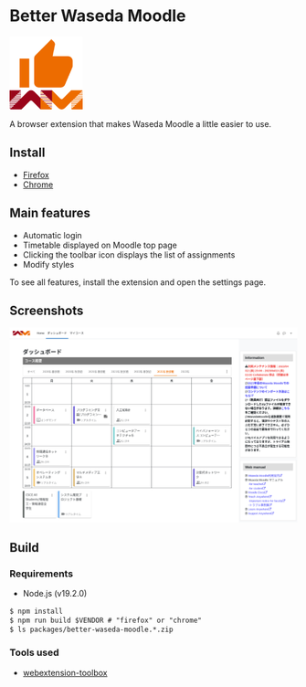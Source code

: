 # Better Waseda Moodle

<img src="https://raw.githubusercontent.com/mkihr-ojisan/better-waseda-moodle/main/src/res/images/icon.svg" alt="Better Waseda Moodle" width="128">

A browser extension that makes Waseda Moodle a little easier to use.

## Install

- [Firefox](https://github.com/mkihr-ojisan/better-waseda-moodle/releases/download/v0.8.1/better-waseda-moodle.v0.8.1.firefox.xpi)
- [Chrome](https://chrome.google.com/webstore/detail/better-waseda-moodle/omijfabnmlifcmmghegpbmoieibfbmmj)

## Main features

- Automatic login
- Timetable displayed on Moodle top page
- Clicking the toolbar icon displays the list of assignments
- Modify styles

To see all features, install the extension and open the settings page.

## Screenshots

![Dashboard](https://raw.githubusercontent.com/mkihr-ojisan/better-waseda-moodle/main/readme-images/dashboard.png "Dashboard")

## Build
### Requirements
- Node.js (v19.2.0)

```console
$ npm install
$ npm run build $VENDOR # "firefox" or "chrome"
$ ls packages/better-waseda-moodle.*.zip
```

### Tools used

- [webextension-toolbox](https://github.com/webextension-toolbox/webextension-toolbox)
